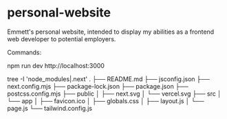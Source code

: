 # personal-website

Emmett's personal website, intended to display my abilities as a frontend web developer to potential employers.

Commands:

npm run dev
http://localhost:3000

tree -I 'node_modules|.next'
.
├── README.md
├── jsconfig.json
├── next.config.mjs
├── package-lock.json
├── package.json
├── postcss.config.mjs
├── public
│ ├── next.svg
│ └── vercel.svg
├── src
│ └── app
│ ├── favicon.ico
│ ├── globals.css
│ ├── layout.js
│ └── page.js
└── tailwind.config.js
